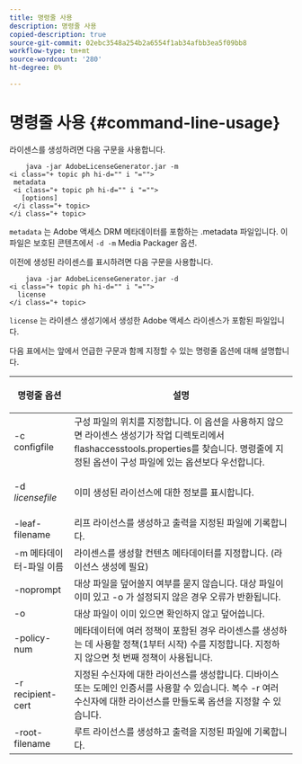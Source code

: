 ```yaml
---
title: 명령줄 사용
description: 명령줄 사용
copied-description: true
source-git-commit: 02ebc3548a254b2a6554f1ab34afbb3ea5f09bb8
workflow-type: tm+mt
source-wordcount: '280'
ht-degree: 0%

---
```


# 명령줄 사용 {#command-line-usage}

라이센스를 생성하려면 다음 구문을 사용합니다.

```
    java -jar AdobeLicenseGenerator.jar -m 
<i class="+ topic ph hi-d="" i "="">
 metadata 
 <i class="+ topic ph hi-d="" i "="">
   [options]
 </i class="+ topic>
</i class="+ topic>
```

`metadata` 는 Adobe 액세스 DRM 메타데이터를 포함하는 .metadata 파일입니다. 이 파일은 보호된 콘텐츠에서 `-d -m` Media Packager 옵션.

이전에 생성된 라이센스를 표시하려면 다음 구문을 사용합니다.

```
    java -jar AdobeLicenseGenerator.jar -d 
<i class="+ topic ph hi-d="" i "="">
  license
</i class="+ topic>
```

`license` 는 라이센스 생성기에서 생성한 Adobe 액세스 라이센스가 포함된 파일입니다.

다음 표에서는 앞에서 언급한 구문과 함께 지정할 수 있는 명령줄 옵션에 대해 설명합니다.

<table frame="all" colsep="1" rowsep="1" class="+ topic/table adobe-d/table " id="table_skr_vry_n4"> 
 <thead class="- topic/thead "> 
  <tr rowsep="1" class="- topic/row "> 
   <th colname="1" class="- topic/entry entry"> <p class="- topic/p ">명령줄 옵션 </p> </th> 
   <th colname="2" class="- topic/entry entry"> <p class="- topic/p ">설명 </p> </th> 
  </tr> 
 </thead>
 <tbody class="- topic/tbody "> 
  <tr rowsep="1" class="- topic/row "> 
   <td colname="1" class="- topic/entry "><span class="+ topic/ph pr-d/codeph codeph">-c configfile</span> </td> 
   <td colname="2" class="- topic/entry "> 구성 파일의 위치를 지정합니다. 이 옵션을 사용하지 않으면 라이센스 생성기가 작업 디렉토리에서 flashaccesstools.properties를 찾습니다. 명령줄에 지정된 옵션이 구성 파일에 있는 옵션보다 우선합니다. </td> 
  </tr> 
  <tr rowsep="1" class="- topic/row "> 
   <td colname="1" class="- topic/entry "> <p class="- topic/p ">-d <i class="+ topic/ph hi-d/i "><span class="+ topic/ph pr-d/codeph codeph"> licensefile</span></i> </p> </td> 
   <td colname="2" class="- topic/entry "> 이미 생성된 라이선스에 대한 정보를 표시합니다. </td> 
  </tr> 
  <tr rowsep="1" class="- topic/row "> 
   <td colname="1" class="- topic/entry "><span class="+ topic/ph pr-d/codeph codeph">-leaf-filename</span> </td> 
   <td colname="2" class="- topic/entry "> 리프 라이선스를 생성하고 출력을 지정된 파일에 기록합니다. </td> 
  </tr> 
  <tr rowsep="1" class="- topic/row "> 
   <td colname="1" class="- topic/entry "><span class="+ topic/ph pr-d/codeph codeph">-m 메타데이터-파일 이름</span> </td> 
   <td colname="2" class="- topic/entry "> 라이센스를 생성할 컨텐츠 메타데이터를 지정합니다. (라이선스 생성에 필요) </td> 
  </tr> 
  <tr rowsep="1" class="- topic/row "> 
   <td colname="1" class="- topic/entry "><span class="codeph"> -noprompt</span> </td> 
   <td colname="2" class="- topic/entry ">대상 파일을 덮어쓸지 여부를 묻지 않습니다. 대상 파일이 이미 있고 <span class="codeph"> -o</span> 가 설정되지 않은 경우 오류가 반환됩니다. </td> 
  </tr> 
  <tr rowsep="1" class="- topic/row "> 
   <td colname="1" class="- topic/entry "><span class="codeph"> -o</span> </td> 
   <td colname="2" class="- topic/entry "> 대상 파일이 이미 있으면 확인하지 않고 덮어씁니다. </td> 
  </tr> 
  <tr rowsep="1" class="- topic/row "> 
   <td colname="1" class="- topic/entry "><span class="+ topic/ph pr-d/codeph codeph">-policy-num</span> </td> 
   <td colname="2" class="- topic/entry "> 메타데이터에 여러 정책이 포함된 경우 라이센스를 생성하는 데 사용할 정책(1부터 시작) 수를 지정합니다. 지정하지 않으면 첫 번째 정책이 사용됩니다. </td> 
  </tr> 
  <tr rowsep="1" class="- topic/row "> 
   <td colname="1" class="- topic/entry "><span class="+ topic/ph pr-d/codeph codeph">-r recipient-cert</span> </td> 
   <td colname="2" class="- topic/entry ">지정된 수신자에 대한 라이선스를 생성합니다. 디바이스 또는 도메인 인증서를 사용할 수 있습니다. 복수 <span class="+ topic/ph pr-d/codeph codeph"> -r </span>여러 수신자에 대한 라이선스를 만들도록 옵션을 지정할 수 있습니다. </td> 
  </tr> 
  <tr rowsep="0" class="- topic/row "> 
   <td colname="1" class="- topic/entry "><span class="+ topic/ph pr-d/codeph codeph">-root-filename</span> </td> 
   <td colname="2" class="- topic/entry "> 루트 라이선스를 생성하고 출력을 지정된 파일에 기록합니다. </td> 
  </tr> 
 </tbody> 
</table>

